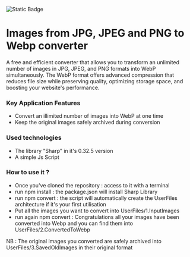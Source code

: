 ![Static Badge](https://img.shields.io/badge/Javascript--grey?logo=Javascript&label=Javascript)

# Images from JPG, JPEG and PNG to Webp converter 

A free and efficient converter that allows you to transform an unlimited number of images in JPG, JPEG, and PNG formats into WebP simultaneously. The WebP format offers advanced compression that reduces file size while preserving quality, optimizing storage space, and boosting your website's performance.

### Key Application Features

- Convert an illimited number of images into WebP at one time 
- Keep the original images safely archived during conversion

### Used technologies 

- The library "Sharp" in it's 0.32.5 version
- A simple Js Script 

### How to use it ? 

- Once you've cloned the repository : access to it with a terminal 
- run npm install : the package.json will install Sharp Library 
- run npm convert : the script will automatically create the UserFiles architecture if it's your first utilisation
- Put all the images you want to convert into UserFiles/1.InputImages
- run again npm convert : Congratulations all your images have been converted into Webp and you can find them into UserFiles/2.ConvertedToWebp

NB : The original images you converted are safely archived into UserFiles/3.SavedOldImages in their original format

